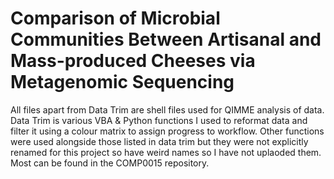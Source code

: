 # Comparison of Microbial Communities Between Artisanal and Mass-produced Cheeses via Metagenomic Sequencing  


All files apart from Data Trim are shell files used for QIMME analysis of data. 
Data Trim is various VBA & Python functions I used to reformat data and filter it using a colour matrix to assign progress to workflow. Other functions were used alongside those listed in data trim but they were not explicitly renamed for this project so have weird names so  I have not uplaoded them. Most can be found in the COMP0015 repository.  
